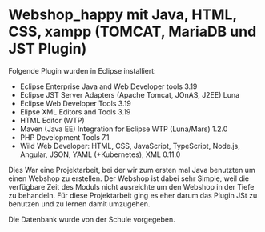 # Webshop_happy mit Java, HTML, CSS, xampp (TOMCAT, MariaDB und JST Plugin)
Folgende Plugin wurden in Eclipse installiert:
  - Eclipse Enterprise Java and Web Developer tools 3.19
  - Eclipse JST Server Adapters (Apache Tomcat, JOnAS, J2EE) Luna
  - Eclipse Web Developer Tools 3.19
  - Elipse XML Editors and Tools 3.19
  - HTML Editor (WTP)
  - Maven (Java EE) Integration for Eclipse WTP (Luna/Mars) 1.2.0
  - PHP Development Tools 7.1
  - Wild Web Developer: HTML, CSS, JavaScript, TypeScript, Node.js, Angular, JSON, YAML (+Kubernetes), XML 0.11.0

Dies War eine Projektarbeit, bei der wir zum ersten mal Java benutzten um einen Webshop zu erstellen.
Der Webshop ist dabei sehr Simple, weil die verfügbare Zeit des Moduls nicht ausreichte um den Webshop in der Tiefe zu behandeln.
Für diese Projektarbeit ging es eher darum das Plugin JSt zu benutzen und zu lernen damit umzugehen.

Die Datenbank wurde von der Schule vorgegeben.
